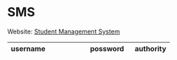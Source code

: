 # SMS
Website: <a href="http://52.26.82.166:8080/SMS/">Student Management System</a>

username                   |    possword   |    authority
---------------------------|---------------|-------------------

